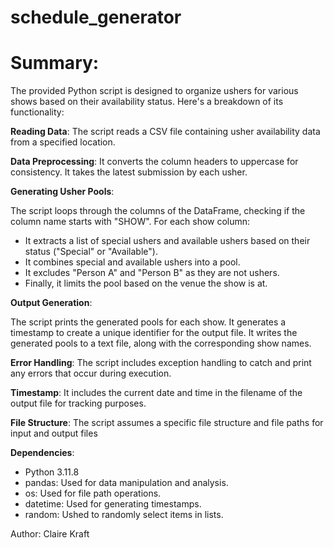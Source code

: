 # schedule_generator
# Summary:
The provided Python script is designed to organize ushers for various shows based on their availability status. Here's a breakdown of its functionality:

__Reading Data__: The script reads a CSV file containing usher availability data from a specified location.

__Data Preprocessing__: It converts the column headers to uppercase for consistency. It takes the latest submission by each usher. 

__Generating Usher Pools__:

The script loops through the columns of the DataFrame, checking if the column name starts with "SHOW".
For each show column:
- It extracts a list of special ushers and available ushers based on their status ("Special" or "Available").
- It combines special and available ushers into a pool.
- It excludes "Person A" and "Person B" as they are not ushers.
- Finally, it limits the pool based on the venue the show is at.

__Output Generation__:

The script prints the generated pools for each show.
It generates a timestamp to create a unique identifier for the output file.
It writes the generated pools to a text file, along with the corresponding show names.

__Error Handling__: The script includes exception handling to catch and print any errors that occur during execution.

__Timestamp__: It includes the current date and time in the filename of the output file for tracking purposes.

__File Structure__: The script assumes a specific file structure and file paths for input and output files


__Dependencies__:
- Python 3.11.8
- pandas: Used for data manipulation and analysis.
- os: Used for file path operations.
- datetime: Used for generating timestamps.
- random: Ushed to randomly select items in lists.
  
Author:
Claire Kraft
